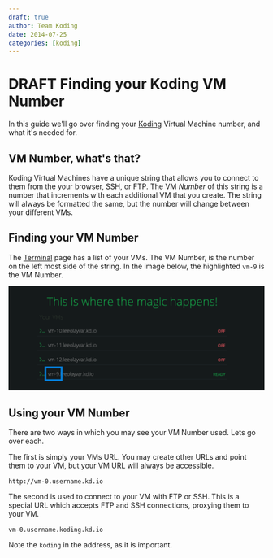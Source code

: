 ```yaml
---
draft: true
author: Team Koding
date: 2014-07-25
categories: [koding]
---
```



# DRAFT Finding your Koding VM Number

In this guide we'll go over finding your [Koding][koding] Virtual Machine 
number, and what it's needed for.


## VM Number, what's that?

Koding Virtual Machines have a unique string that allows you to connect to them 
from the your browser, SSH, or FTP. The VM _Number_ of this string is a number 
that increments with each additional VM that you create. The string will always 
be formatted the same, but the number will change between your different VMs.

## Finding your VM Number

The [Terminal][terminal] page has a list of your VMs. The VM Number, is the 
number on the left most side of the string. In the image below, the highlighted 
`vm-9` is the VM Number.

![terminal](terminal.png)

## Using your VM Number

There are two ways in which you may see your VM Number used. Lets go over each.

The first is simply your VMs URL. You may create other URLs and point them to 
your VM, but your VM URL will always be accessible.

```text
http://vm-0.username.kd.io
```

The second is used to connect to your VM with FTP or SSH. This is a special URL 
which accepts FTP and SSH connections, proxying them to your VM.

```text
vm-0.username.koding.kd.io
```

Note the `koding` in the address, as it is important.




[koding]: https://koding.com
[terminal]: https://koding.com/Terminal
